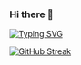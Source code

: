 ### Hi there 👋
[![Typing SVG](https://readme-typing-svg.demolab.com?font=Fira+Code&weight=600&duration=2000&pause=1000&color=F70000&center=true&vCenter=false&width=435&lines=I'm+Dhivyesh)](https://git.io/typing-svg)
<link rel="stylesheet" href="https://cdn.jsdelivr.net/gh/devicons/devicon@latest/devicon.min.css">

<!--
**Dhivyno/Dhivyno** is a ✨ _special_ ✨ repository because its `README.md` (this file) appears on your GitHub profile.



Here are some ideas to get you started:

- 🔭 I’m currently working on ...
- 🌱 I’m currently learning ...
- 👯 I’m looking to collaborate on ...
- 🤔 I’m looking for help with ...
- 💬 Ask me about ...
- 📫 How to reach me: ...
- 😄 Pronouns: ...
- ⚡ Fun fact: ...
-->
<i class="devicon-devicon-plain"></i>
[![GitHub Streak](https://streak-stats.demolab.com/?user=DenverCoder1&theme=highcontrast)](https://git.io/streak-stats)
